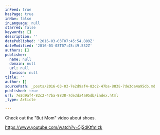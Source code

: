 ```yaml
---
inFeed: true
hasPage: true
inNav: false
inLanguage: null
starred: false
keywords: []
description: ''
datePublished: '2016-03-03T07:45:54.889Z'
dateModified: '2016-03-03T07:45:49.532Z'
authors: []
publisher:
  name: null
  domain: null
  url: null
  favicon: null
title: ''
author: []
sourcePath: _posts/2016-03-03-7e2d9af4-82c2-47ba-8838-7de3da4a95db.md
published: true
url: 7e2d9af4-82c2-47ba-8838-7de3da4a95db/index.html
_type: Article

---
```

Check out the "But Mom" video about shoes.

https://www.youtube.com/watch?v=5jSdKtfmIzk